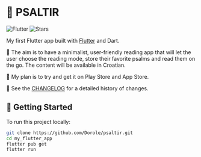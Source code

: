 # 📖 PSALTIR

![Flutter](https://img.shields.io/badge/Flutter-3.35-blue?logo=flutter)
![Stars](https://img.shields.io/github/stars/yourusername/my_flutter_app?style=social)

My first Flutter app built with [Flutter](https://flutter.dev) and Dart.

📲 The aim is to have a minimalist, user-friendly reading app that will let the user choose the reading mode, store their favorite psalms and read them on the go. The content will be available in Croatian.

📲 My plan is to try and get it on Play Store and App Store.

📝 See the [CHANGELOG](CHANGELOG.md) for a detailed history of changes.

## 🧰 Getting Started

To run this project locally:

```bash
git clone https://github.com/Dorole/psaltir.git
cd my_flutter_app
flutter pub get
flutter run
```
